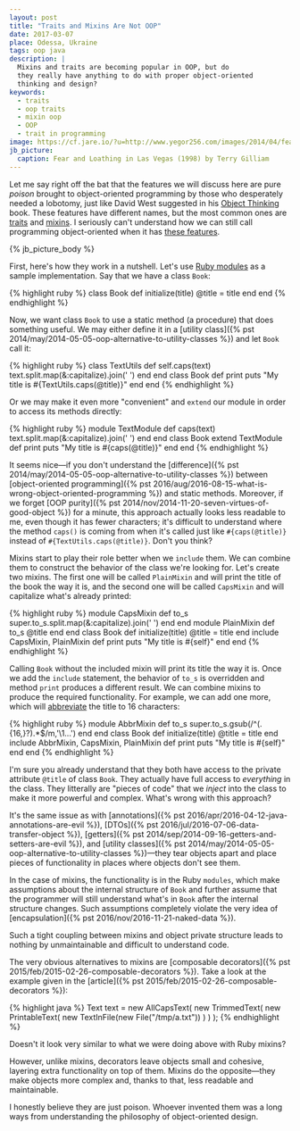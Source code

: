 ```yaml
---
layout: post
title: "Traits and Mixins Are Not OOP"
date: 2017-03-07
place: Odessa, Ukraine
tags: oop java
description: |
  Mixins and traits are becoming popular in OOP, but do
  they really have anything to do with proper object-oriented
  thinking and design?
keywords:
  - traits
  - oop traits
  - mixin oop
  - OOP
  - trait in programming
image: https://cf.jare.io/?u=http://www.yegor256.com/images/2014/04/fear-and-loathing-adrenochrome.png
jb_picture:
  caption: Fear and Loathing in Las Vegas (1998) by Terry Gilliam
---
```


Let me say right off the bat that the features we will discuss here are
pure _poison_ brought to object-oriented programming by those who desperately
needed a lobotomy, just like David West suggested in his
[Object Thinking](http://amzn.to/2ass77O) book.
These features have different names, but the most common ones are
[traits](https://en.wikipedia.org/wiki/Trait_%28computer_programming%29) and
[mixins](https://en.wikipedia.org/wiki/Mixin). I seriously can't understand
how we can still call programming object-oriented when it has
[these features](http://stackoverflow.com/questions/925609/mixins-vs-traits).

<!--more-->

{% jb_picture_body %}

First, here's how they work in a nutshell. Let's use
[Ruby modules](http://phrogz.net/programmingruby/tut_modules.html)
as a sample implementation. Say that we have a class `Book`:

{% highlight ruby %}
class Book
  def initialize(title)
    @title = title
  end
end
{% endhighlight %}

Now, we want class `Book` to use a static method (a procedure) that
does something useful. We may either define it in a
[utility class]({% pst 2014/may/2014-05-05-oop-alternative-to-utility-classes %})
and let `Book` call it:

{% highlight ruby %}
class TextUtils
  def self.caps(text)
    text.split.map(&:capitalize).join(' ')
  end
end
class Book
  def print
    puts "My title is #{TextUtils.caps(@title)}"
  end
end
{% endhighlight %}

Or we may make it even more "convenient" and `extend` our module
in order to access its methods directly:

{% highlight ruby %}
module TextModule
  def caps(text)
    text.split.map(&:capitalize).join(' ')
  end
end
class Book
  extend TextModule
  def print
    puts "My title is #{caps(@title)}"
  end
end
{% endhighlight %}

It seems nice&mdash;if you don't understand the
[difference]({% pst 2014/may/2014-05-05-oop-alternative-to-utility-classes %})
between
[object-oriented programming]({% pst 2016/aug/2016-08-15-what-is-wrong-object-oriented-programming %})
and static methods. Moreover, if we forget
[OOP purity]({% pst 2014/nov/2014-11-20-seven-virtues-of-good-object %})
for a minute, this approach actually looks less readable to me, even though it has
fewer characters; it's difficult to understand where the method
`caps()` is coming from when it's called just like `#{caps(@title)}` instead
of `#{TextUtils.caps(@title)}`. Don't you think?

Mixins start to play their role better when we `include` them. We can
combine them to construct the behavior of the class we're looking for. Let's
create two mixins. The first one will be called `PlainMixin` and will print the title
of the book the way it is, and the second one will be called `CapsMixin` and will
capitalize what's already printed:

{% highlight ruby %}
module CapsMixin
  def to_s
    super.to_s.split.map(&:capitalize).join(' ')
  end
end
module PlainMixin
  def to_s
    @title
  end
end
class Book
  def initialize(title)
    @title = title
  end
  include CapsMixin, PlainMixin
  def print
    puts "My title is #{self}"
  end
end
{% endhighlight %}

Calling `Book` without the included mixin will print its title the way
it is. Once we add the `include` statement, the behavior of `to_s` is
overridden and method `print` produces a different result. We can
combine mixins to produce the required functionality. For example,
we can add one more, which will
[abbreviate](http://stackoverflow.com/a/25136035/187141) the title to 16 characters:

{% highlight ruby %}
module AbbrMixin
  def to_s
    super.to_s.gsub(/^(.{16,}?).*$/m,'\1...')
  end
end
class Book
  def initialize(title)
    @title = title
  end
  include AbbrMixin, CapsMixin, PlainMixin
  def print
    puts "My title is #{self}"
  end
end
{% endhighlight %}

I'm sure you already understand that they both have access to
the private attribute `@title` of class `Book`. They actually have
full access to _everything_ in the class. They litterally are
"pieces of code" that we _inject_ into the class to make it more
powerful and complex. What's wrong with this approach?

It's the same issue as with
[annotations]({% pst 2016/apr/2016-04-12-java-annotations-are-evil %}),
[DTOs]({% pst 2016/jul/2016-07-06-data-transfer-object %}),
[getters]({% pst 2014/sep/2014-09-16-getters-and-setters-are-evil %}),
and [utility classes]({% pst 2014/may/2014-05-05-oop-alternative-to-utility-classes %})&mdash;they
tear objects apart and place pieces of functionality in places
where objects don't see them.

In the case of mixins, the functionality is
in the Ruby `modules`, which make assumptions about the internal structure
of `Book` and further assume that the programmer will still understand what's in `Book` after
the internal structure changes. Such assumptions completely violate
the very idea of
[encapsulation]({% pst 2016/nov/2016-11-21-naked-data %}).

Such a tight coupling between mixins and object private structure
leads to nothing by unmaintainable and difficult to understand code.

The very obvious alternatives to mixins are
[composable decorators]({% pst 2015/feb/2015-02-26-composable-decorators %}).
Take a look at the example given in the
[article]({% pst 2015/feb/2015-02-26-composable-decorators %}):

{% highlight java %}
Text text = new AllCapsText(
  new TrimmedText(
    new PrintableText(
      new TextInFile(new File("/tmp/a.txt"))
    )
  )
);
{% endhighlight %}

Doesn't it look very similar to what we were doing above with Ruby mixins?

However, unlike mixins, decorators leave objects small and cohesive, layering
extra functionality on top of them. Mixins do
the opposite&mdash;they make objects more complex and, thanks to that, less
readable and maintainable.

I honestly believe they are just poison. Whoever invented them
was a long ways from understanding the philosophy of object-oriented design.
